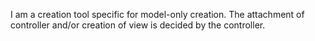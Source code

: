 I am a creation tool specific for model-only creation. The attachment of controller and/or creation of view is decided by the controller.